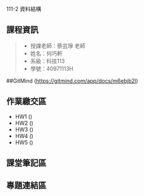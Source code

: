111-2 資料結構
## 課程資訊
>+ 授課老師：蔡芸琤 老師
>+ 姓名：何巧軒
>+ 系級：科技113
>+ 學號：40971113H

##GitMind
(https://gitmind.com/app/docs/m6ebjb2l)

## 作業繳交區
+ HW1 ()
+ HW2 ()
+ HW3 ()
+ HW4 ()
+ HW5 ()

## 課堂筆記區

## 專題連結區
